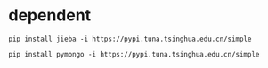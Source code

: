 # dependent

`pip install jieba -i https://pypi.tuna.tsinghua.edu.cn/simple`

`pip install pymongo -i https://pypi.tuna.tsinghua.edu.cn/simple`
